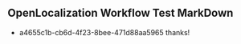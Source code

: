 ## OpenLocalization Workflow Test MarkDown
* a4655c1b-cb6d-4f23-8bee-471d88aa5965 thanks!

<!--HONumber=Sep16_HO1-->



